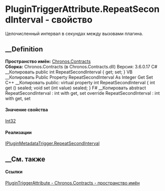 # PluginTriggerAttribute.RepeatSecondInterval - свойство
Целочисленный интервал в секундах между вызовами плагина.
## __Definition
 **Пространство имён:** [Chronos.Contracts](N_Chronos_Contracts.htm)  
 **Сборка:** Chronos.Contracts (в Chronos.Contracts.dll) Версия: 3.6.0.17
C# __Копировать
     public int RepeatSecondInterval { get; set; }
VB __Копировать
     Public Property RepeatSecondInterval As Integer
    	Get
    	Set
C++ __Копировать
     public:
    virtual property int RepeatSecondInterval {
    	int get () sealed;
    	void set (int value) sealed;
    }
F# __Копировать
     abstract RepeatSecondInterval : int with get, set
    override RepeatSecondInterval : int with get, set
#### Значение свойства
[Int32](https://learn.microsoft.com/dotnet/api/system.int32)
#### Реализации
[IPluginMetadataTrigger.RepeatSecondInterval](P_Chronos_Contracts_IPluginMetadataTrigger_RepeatSecondInterval.htm)  
##  __См. также
#### Ссылки
[PluginTriggerAttribute - ](T_Chronos_Contracts_PluginTriggerAttribute.htm)
[Chronos.Contracts - пространство имён](N_Chronos_Contracts.htm)
